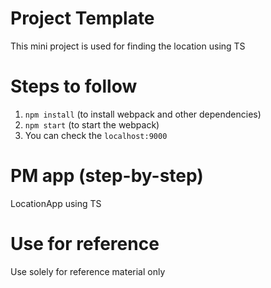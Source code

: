 # Project Template

This mini project is used for finding the location using TS

# Steps to follow

1. `npm install` (to install webpack and other dependencies)
2. `npm start` (to start the webpack)
3. You can check the `localhost:9000`

# PM app (step-by-step)

LocationApp using TS

# Use for reference

Use solely for reference material only
